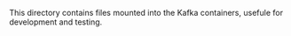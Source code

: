 This directory contains files mounted into the Kafka containers, usefule for development and testing.
